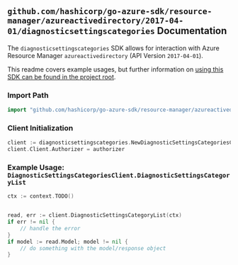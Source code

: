 
## `github.com/hashicorp/go-azure-sdk/resource-manager/azureactivedirectory/2017-04-01/diagnosticsettingscategories` Documentation

The `diagnosticsettingscategories` SDK allows for interaction with Azure Resource Manager `azureactivedirectory` (API Version `2017-04-01`).

This readme covers example usages, but further information on [using this SDK can be found in the project root](https://github.com/hashicorp/go-azure-sdk/tree/main/docs).

### Import Path

```go
import "github.com/hashicorp/go-azure-sdk/resource-manager/azureactivedirectory/2017-04-01/diagnosticsettingscategories"
```


### Client Initialization

```go
client := diagnosticsettingscategories.NewDiagnosticSettingsCategoriesClientWithBaseURI("https://management.azure.com")
client.Client.Authorizer = authorizer
```


### Example Usage: `DiagnosticSettingsCategoriesClient.DiagnosticSettingsCategoryList`

```go
ctx := context.TODO()


read, err := client.DiagnosticSettingsCategoryList(ctx)
if err != nil {
	// handle the error
}
if model := read.Model; model != nil {
	// do something with the model/response object
}
```
